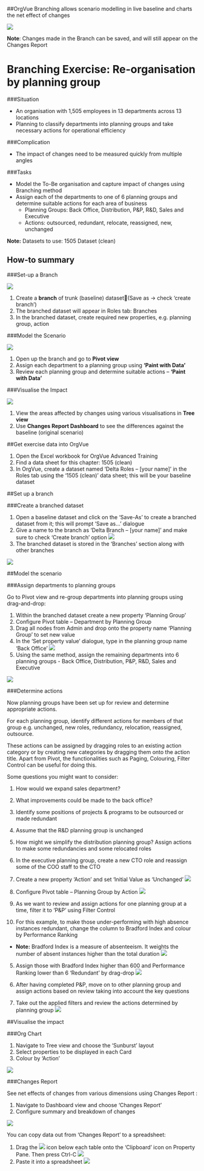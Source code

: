 ##OrgVue Branching allows scenario modelling in live baseline and charts the net effect of changes

![](3-001x.scenariomodelling.png)

**Note**: Changes made in the Branch can be saved, and will still appear on the Changes Report


# Branching Exercise: Re-organisation by planning group

###Situation
* An organisation with 1,505 employees in 13 departments across 13 locations
* Planning to classify departments into planning groups and take necessary actions for operational efficiency

###Complication
* The impact of changes need to be measured quickly from multiple angles

###Tasks
* Model the To-Be organisation and capture impact of changes using Branching method
* Assign each of the departments to one of 6 planning groups and determine suitable actions for each area of business
  * Planning Groups: Back Office, Distribution, P&P, R&D, Sales and Executive
  * Actions: outsourced, redundant, relocate, reassigned, new, unchanged 

**Note:** Datasets to use: 1505 Dataset (clean)

## How-to summary

###Set-up a Branch

![](3A-018.setupbranch.png)

1. Create a **branch** of trunk (baseline) dataset(Save as -> check ‘create branch’)
2. The branched dataset will appear in Roles tab: Branches 
3. In the branched dataset, create required new properties, e.g. planning group, action

###Model the Scenario

![](3A-019.modelscenario.png)

1. Open up the branch and go to **Pivot view**
2. Assign each department to a planning group using **‘Paint with Data’**
3. Review each planning group and determine suitable actions – **‘Paint with Data’**


###Visualise the Impact

![](3A-020.visualiseimpact.png)

1. View the areas affected by changes using various visualisations in **Tree view**
2. Use **Changes Report  Dashboard** to see the differences against the baseline (original scenario)

##Get exercise data into OrgVue 

1. Open the Excel workbook for OrgVue Advanced Training
2. Find a data sheet for this chapter:
     1505 (clean)
3. In OrgVue, create a dataset named ‘Delta Roles – [your name]’ in the Roles tab using the ‘1505 (clean)’ data sheet; this will be your baseline dataset

##Set up a branch 

###Create a branched dataset

1. Open a baseline dataset and click on the ‘Save-As’ to create a branched dataset from it; this will prompt ‘Save as…’ dialogue
2. Give a name to the branch as ‘Delta Branch – [your name]’ and make sure to check ‘Create branch’ option
![](3A-021.createbrancheddataset.png)
3. The branched dataset is stored in the ‘Branches’ section along with other branches

![](3A-022.createbrancheddataset2.png)


##Model the scenario

###Assign departments to planning groups

Go to Pivot view and re-group departments into planning groups using drag-and-drop:

1. Within the branched dataset create a new property ‘Planning Group’
2. Configure Pivot table – Department by Planning Group
3. Drag all nodes from Admin and drop onto the property name ‘Planning Group’ to set new value
4. In the ‘Set property value’ dialogue, type in the planning group name ‘Back Office’ 
 ![](3A-023.assigndepts.png)
5. Using the same method, assign the remaining departments into 6 planning groups - Back Office, Distribution, P&P, R&D, Sales and Executive

![](3A-024.assigndepts2.png)

###Determine actions

Now planning groups have been set up for review and determine appropriate actions.

For each planning group, identify different actions for members of that group e.g. unchanged, new roles, redundancy, relocation, reassigned, outsource.  

These actions can be assigned by dragging roles to an existing action category or by creating new categories by dragging them onto the action title. Apart from Pivot, the functionalities such as Paging, Colouring, Filter Control can be useful for doing this.

Some questions you might want to consider:

1. How would we expand sales department?
2. What improvements could be made to the back office?
3. Identify some positions of projects & programs to be outsourced or made redundant 
4. Assume that the R&D planning group is unchanged
5. How might we simplify the distribution planning group? Assign actions to make some redundancies and some relocated roles
6. In the executive planning group, create a new CTO role and reassign some of the COO staff to the CTO


1. Create a new property ‘Action’ and set ‘Initial Value as ‘Unchanged’
![](3A-025.newprop.png)
2. Configure Pivot table – Planning Group by Action
![](3A-026.planninggroupaction.png)
3. As we want to review and assign actions for one planning group at a time, filter it to ‘P&P’ using Filter Control

4. For this example, to make those under-performing with high absence instances redundant, change the column to Bradford Index and colour by Performance Ranking
  * **Note:** Bradford Index is a measure of absenteeism. It weights the number of absent instances higher than the total duration
![](3A-028.bradfordindex.png)
5. Assign those with Bradford Index higher than 600 and Performance Ranking lower than 6 ‘Redundant’ by drag-drop 
![](3A-029.bradfordredundant.png)
6. After having completed P&P, move on to other planning group and assign actions based on review taking into account the key questions

7. Take out the applied filters and review the actions determined by planning group 
![](3A-030.bradfordreview.png)

##Visualise the impact

###Org Chart

1. Navigate to Tree view and choose the ‘Sunburst’ layout
2. Select properties to be displayed in each Card
3. Colour by ‘Action’ 

![](3A-031.orgchart.png)

###Changes Report

See net effects of changes from various dimensions using Changes Report :
1. Navigate to Dashboard view and choose ‘Changes Report’
2. Configure summary and breakdown of changes

![](3A-032.changesreport.png)

You can copy data out from ‘Changes Report’ to a spreadsheet:

1. Drag the    ![](3A-033.clipboardicon.png)      icon below each table onto the ‘Clipboard’ icon on Property Pane. Then press Ctrl-C
![](3A-034.changesreportclipboard.png)
2. Paste it into a spreadsheet
![](3A-035.changesreportpaste.png)






















